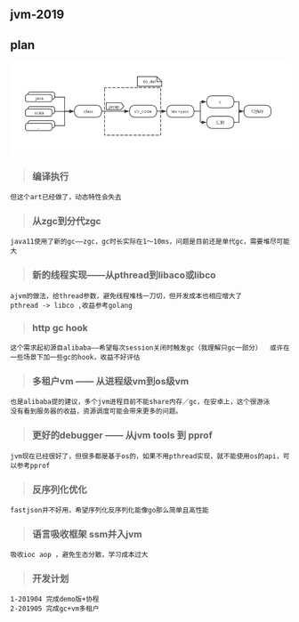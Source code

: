 ## jvm-2019



## plan
![image](https://github.com/f-shixiong/jvm-2019/blob/master/ico/plan.png?raw=true)

> ### 编译执行
```
但这个art已经做了，动态特性会失去
```

> ### 从zgc到分代zgc
```
java11使用了新的gc——zgc，gc时长实际在1～10ms，问题是目前还是单代gc，需要堆尽可能大
```

> ### 新的线程实现——从pthread到libaco或libco
```
ajvm的做法，给thread参数，避免线程堆栈一刀切，但开发成本也相应增大了
pthread -> libco ,收益参考golang
```

> ### http gc hook 
```
这个需求起初源自alibaba——希望每次session关闭时触发gc（我理解只gc一部分）  或许在一些场景下加一些gc的hook，收益不好评估
```

> ### 多租户vm —— 从进程级vm到os级vm
```
也是alibaba提的建议，多个jvm进程目前不能share内存／gc，在安卓上，这个很游泳
没有看到服务器的收益，资源调度可能会带来更多的问题。
```

> ### 更好的debugger —— 从jvm tools 到 pprof
```
jvm现在已经很好了，但很多都是基于os的，如果不用pthread实现，就不能使用os的api，可以参考pprof
```

> ### 反序列化优化
```
fastjson并不好用，希望序列化反序列化能像go那么简单且高性能
```

> ### 语言吸收框架 ssm并入jvm
```
吸收ioc aop ，避免生态分散，学习成本过大
```



> ### 开发计划 
```
1-201904 完成demo版+协程
2-201905 完成gc+vm多租户
```
